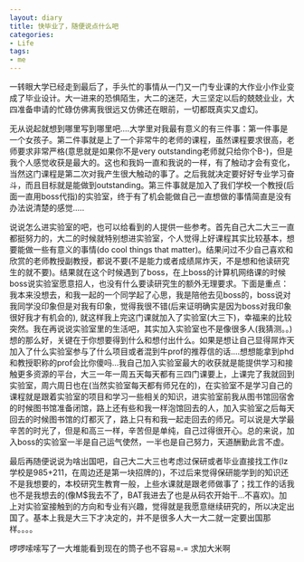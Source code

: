 ```yaml
---                                                               
layout: diary
title: 快毕业了，随便说点什么吧
categories:
- Life
tags:
- me
---
```


一转眼大学已经走到最后了，手头忙的事情从一门又一门专业课的大作业小作业变成了毕业设计。大一进来的恐惧陌生，大二的迷茫，大三坚定以后的兢兢业业，大四准备申请的忙碌仿佛离我很远又仿佛还在眼前，一切都既真实又虚幻。

无从说起就想到哪里写到哪里吧....大学里对我最有意义的有三件事：第一件事是一个女孩子。第二件事就是上了一个非常牛的老师的课程，虽然课程要求很高，老师要求非常严格(意思就是如果你不是very outstanding老师就只给你个B-)，但是我个人感觉收获是最大的。这也和我妈一直和我说的一样，有了触动才会有变化，当然这门课程是第二次对我产生很大触动的事了。之后我就决定要好好专业学习奋斗，而且目标就是能做到outstanding。第三件事就是加入了我们学校一个教授(后面一直用boss代指)的实验室，终于有了机会能做自己一直想做的事情简直是没有办法说清楚的感觉.....     

说说怎么进实验室的吧，也可以给看到的人提供一些参考。首先自己大二大三一直都挺努力的，大二的时候就特别想进实验室，个人觉得上好课程其实比较基本，想要能做一些有意义的事情(do cool things that matter)。结果问过不少自己喜欢和欣赏的老师教授副教授，都说不要(不是能力或者成绩屌炸天，不是想和他读研究生的就不要)。结果就在这个时候遇到了boss，在上boss的计算机网络课的时候boss说实验室愿意招人，也没有什么要读研究生的额外无理要求。下面是重点：我本来没想去，和我一起的一个同学起了心思，我是陪他去见boss的，boss说对我同学没印象但是对我有印象，觉得我很不错(后来证明确实是因为boss对我印象很好我才有机会的), 就这样我上完这门课就加入了实验室(大三下)，幸福来的比较突然。我在再说说实验室里的生活吧，其实加入实验室也不是像很多人(我猜测。。)想的那么好，关键在于你想要得到什么和想付出什么。如果是想让自己显得屌炸天加入了什么实验室参与了什么项目或者混到牛prof的推荐信的话....想想能拿到phd和教授职称的prof会比你傻吗...我自己加入实验室最大的收获就是能提供学习和接触更多资源的平台，大三一年一周五天每天都有三四门课要上，上课完了我就回到实验室，周六周日也在(当然实验室每天都有师兄在的)，在实验室不是学习自己的课程就是跟着实验室的项目和学习一些相关的知识，进实验室前我从图书馆回宿舍的时候图书馆准备闭馆，路上还有些和我一样泡馆回去的人，加入实验室之后每天回去的时候图书馆的灯都灭了，路上只有和我一起走回去的师兄。可以说是大学最辛苦的时光了，但是和高三一样，辛苦但是单纯，自己过得很开心。总的来说，加入boss的实验室一半是自己运气使然，一半也是自己努力，天道酬勤此言不虚。

最后再随便说说为啥出国吧，自己大二大三也考虑过保研或者毕业直接找工作(lz学校是985+211，在周边还是第一块招牌的)，不过后来觉得保研能学到的知识还不是我想要的，本校研究生教育一般，上些水课就是跟老师做事了；找工作的话我也不是我想去的(像M$我去不了，BAT我进去了也是从码农开始干...不喜欢)。加上对实验室接触到的方向和专业有兴趣，觉得就是我愿意继续研究的，所以决定出国了。基本上我是大三下才决定的，并不是很多人大一大二就一定要出国那样。。。。

啰啰嗦嗦写了一大堆能看到现在的筒子也不容易=.= 求加大米啊
